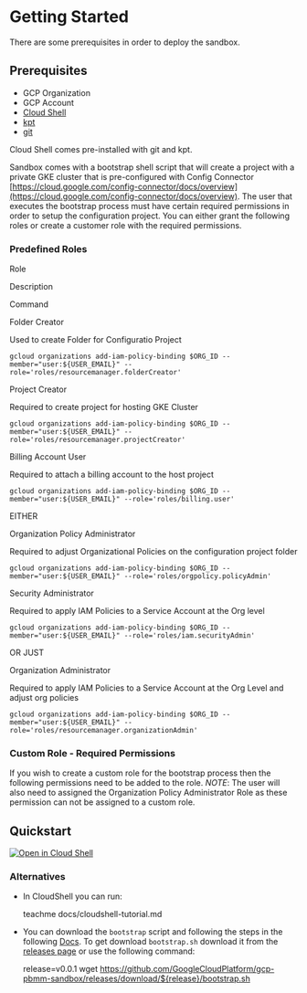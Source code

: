 Getting Started
===============

There are some prerequisites in order to deploy the sandbox.

Prerequisites
-------------

*   GCP Organization
*   GCP Account
*   [Cloud Shell](https://cloud.google.com/shell)
*   [kpt](https://github.com/GoogleContainerTools/kpt)
*   [git](https://git-scm.com/)

Cloud Shell comes pre-installed with git and kpt.

Sandbox comes with a bootstrap shell script that will create a project with a private GKE cluster that is pre-configured with Config Connector [https://cloud.google.com/config-connector/docs/overview](https://cloud.google.com/config-connector/docs/overview). The user that executes the bootstrap process must have certain required permissions in order to setup the configuration project. You can either grant the following roles or create a customer role with the required permissions.

### Predefined Roles

Role

Description

Command

Folder Creator

Used to create Folder for Configuratio Project

`gcloud organizations add-iam-policy-binding $ORG_ID --member="user:${USER_EMAIL}" --role='roles/resourcemanager.folderCreator'`

Project Creator

Required to create project for hosting GKE Cluster

`gcloud organizations add-iam-policy-binding $ORG_ID --member="user:${USER_EMAIL}" --role='roles/resourcemanager.projectCreator'`

Billing Account User

Required to attach a billing account to the host project

`gcloud organizations add-iam-policy-binding $ORG_ID --member="user:${USER_EMAIL}" --role='roles/billing.user'`

EITHER

Organization Policy Administrator

Required to adjust Organizational Policies on the configuration project folder

`gcloud organizations add-iam-policy-binding $ORG_ID --member="user:${USER_EMAIL}" --role='roles/orgpolicy.policyAdmin'`

Security Administrator

Required to apply IAM Policies to a Service Account at the Org level

`gcloud organizations add-iam-policy-binding $ORG_ID --member="user:${USER_EMAIL}" --role='roles/iam.securityAdmin'`

OR JUST

Organization Administrator

Required to apply IAM Policies to a Service Account at the Org Level and adjust org policies

`gcloud organizations add-iam-policy-binding $ORG_ID --member="user:${USER_EMAIL}" --role='roles/resourcemanager.organizationAdmin'`

### Custom Role - Required Permissions

If you wish to create a custom role for the bootstrap process then the following permissions need to be added to the role. _NOTE_: The user will also need to assigned the Organization Policy Administrator Role as these permission can not be assigned to a custom role.

Quickstart
----------

[![Open in Cloud Shell](https://gstatic.com/cloudssh/images/open-btn.svg)](https://ssh.cloud.google.com/cloudshell/editor?cloudshell_git_repo=git@github.com:GoogleCloudPlatform/gcp-pbmm-sandbox.git&cloudshell_workspace=.&cloudshell_tutorial=docs/cloudshell-tutorial.md)

### Alternatives

*   In CloudShell you can run:

    teachme docs/cloudshell-tutorial.md
    

*   You can download the `bootstrap` script and following the steps in the following [Docs](docs/cloudshell-tutorial.md). To get download `bootstrap.sh` download it from the [releases page](https://github.com/GoogleCloudPlatform/gcp-pbmm-sandbox/releases) or use the following command:

    release=v0.0.1
    wget https://github.com/GoogleCloudPlatform/gcp-pbmm-sandbox/releases/download/${release}/bootstrap.sh